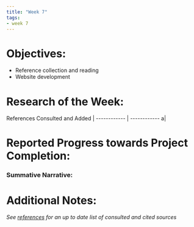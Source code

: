 ```yaml
---
title: "Week 7"
tags:
- week 7
---
```


# Objectives: 
- Reference collection and reading
- Website development

# Research of the Week:
References Consulted and Added | 
------------ | ------------
a|
# Reported Progress towards Project Completion:

### Summative Narrative: 

# Additional Notes:

*See [references](/notes/vault/references.md) for an up to date list of consulted and cited sources*